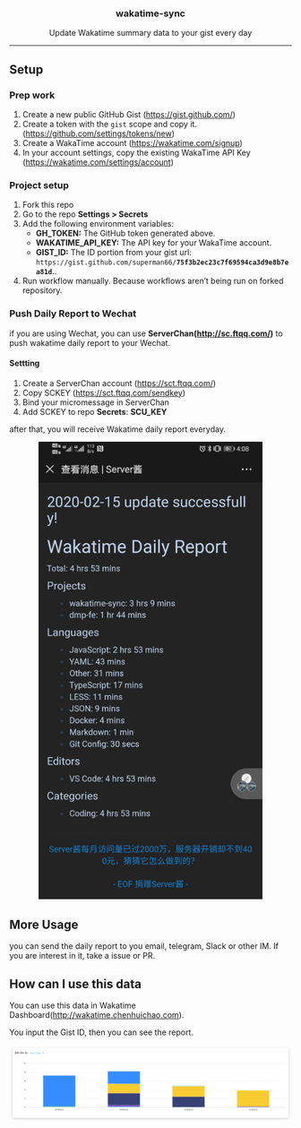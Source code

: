 <p align="center">
  <h3 align="center">wakatime-sync</h3>
  <p align="center">Update Wakatime summary data to your gist every day</p>
</p>

---

## Setup

### Prep work

1. Create a new public GitHub Gist (https://gist.github.com/)
1. Create a token with the `gist` scope and copy it. (https://github.com/settings/tokens/new)
1. Create a WakaTime account (https://wakatime.com/signup)
1. In your account settings, copy the existing WakaTime API Key (https://wakatime.com/settings/account)

### Project setup

1. Fork this repo
2. Go to the repo **Settings > Secrets**
3. Add the following environment variables:
   - **GH_TOKEN:** The GitHub token generated above.
   - **WAKATIME_API_KEY:** The API key for your WakaTime account.
   - **GIST_ID:** The ID portion from your gist url: `https://gist.github.com/superman66/`**`75f3b2ec23c7f69594ca3d9e8b7ea81d`**..
4. Run workflow manually. Because workflows aren’t being run on forked repository.


### Push Daily Report to Wechat

if you are using Wechat, you can use **ServerChan(http://sc.ftqq.com/)** to push wakatime daily report to your Wechat.

#### Settting

1. Create a ServerChan account (https://sct.ftqq.com/)
2. Copy SCKEY (https://sct.ftqq.com/sendkey)
3. Bind your micromessage in ServerChan
4. Add SCKEY to repo **Secrets**: **SCU_KEY**

after that, you will receive Wakatime daily report everyday.

<p align="center">
  <img width="400" src="./screenshot/daily-report.jpg">
</p>

## More Usage

you can send the daily report to you email, telegram, Slack or other IM.
If you are interest in it, take a issue or PR.

## How can I use this data

You can use this data in Wakatime Dashboard(http://wakatime.chenhuichao.com).

You input the Gist ID, then you can see the report.

<p align="center">
  <img src="./screenshot/wakatime-dashboard.jpg">
</p>
